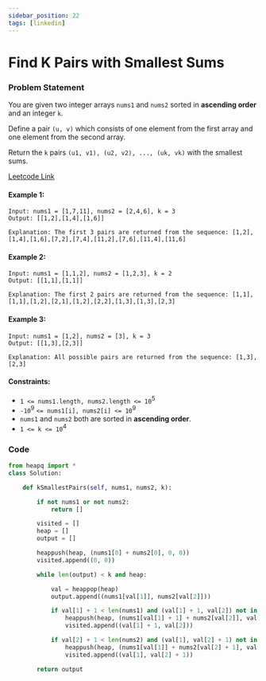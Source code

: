 ```yaml
---
sidebar_position: 22
tags: [linkedin]
---
```


# Find K Pairs with Smallest Sums

### Problem Statement

You are given two integer arrays `nums1` and `nums2` sorted in **ascending order** and an integer `k`.

Define a pair `(u, v)` which consists of one element from the first array and one element from the second array.

Return the `k` pairs `(u1, v1), (u2, v2), ..., (uk, vk)` with the smallest sums.

[Leetcode Link](https://leetcode.com/problems/find-k-pairs-with-smallest-sums/)

#### Example 1:

```
Input: nums1 = [1,7,11], nums2 = [2,4,6], k = 3
Output: [[1,2],[1,4],[1,6]]

Explanation: The first 3 pairs are returned from the sequence: [1,2],[1,4],[1,6],[7,2],[7,4],[11,2],[7,6],[11,4],[11,6]
```

#### Example 2:

```
Input: nums1 = [1,1,2], nums2 = [1,2,3], k = 2
Output: [[1,1],[1,1]]

Explanation: The first 2 pairs are returned from the sequence: [1,1],[1,1],[1,2],[2,1],[1,2],[2,2],[1,3],[1,3],[2,3]
```

#### Example 3:

```
Input: nums1 = [1,2], nums2 = [3], k = 3
Output: [[1,3],[2,3]]

Explanation: All possible pairs are returned from the sequence: [1,3],[2,3]
```

#### Constraints:

- `1 <= nums1.length, nums2.length <= 10`<sup>5</sup>
- `-10`<sup>9</sup> `<= nums1[i], nums2[i] <= 10`<sup>9</sup>
- `nums1` and `nums2` both are sorted in **ascending order**.
- `1 <= k <= 10`<sup>4</sup>

### Code

```python title="Python"
from heapq import *
class Solution:

    def kSmallestPairs(self, nums1, nums2, k):

        if not nums1 or not nums2:
            return []

        visited = []
        heap = []
        output = []

        heappush(heap, (nums1[0] + nums2[0], 0, 0))
        visited.append((0, 0))

        while len(output) < k and heap:

            val = heappop(heap)
            output.append((nums1[val[1]], nums2[val[2]]))

            if val[1] + 1 < len(nums1) and (val[1] + 1, val[2]) not in visited:
                heappush(heap, (nums1[val[1] + 1] + nums2[val[2]], val[1] + 1, val[2]))
                visited.append((val[1] + 1, val[2]))

            if val[2] + 1 < len(nums2) and (val[1], val[2] + 1) not in visited:
                heappush(heap, (nums1[val[1]] + nums2[val[2] + 1], val[1], val[2] + 1))
                visited.append((val[1], val[2] + 1))

        return output
```
